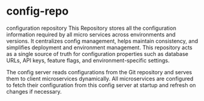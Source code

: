 # config-repo
configuration repository
This Repository stores all the configuration information required by all micro services across environments and versions.
It centralizes config management, helps maintain consistency, and simplifies deployment and environment management.
This repository acts as a single source of truth for configuration properties such as database URLs, API keys, feature flags, and environment-specific settings.

The config server reads configurations from the Git repository and serves them to client microservices dynamically.
All microservices are configured to fetch their configuration from this config server at startup and refresh on changes if necessary.

